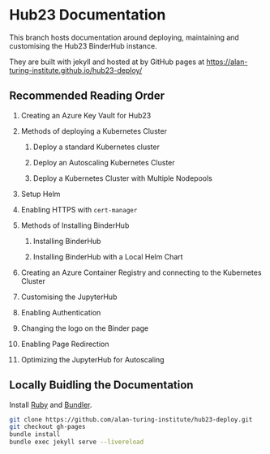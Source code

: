 # Hub23 Documentation

This branch hosts documentation around deploying, maintaining and customising the Hub23 BinderHub instance.

They are built with jekyll and hosted at by GitHub pages at <https://alan-turing-institute.github.io/hub23-deploy/>

## Recommended Reading Order

1. Creating an Azure Key Vault for Hub23

2. Methods of deploying a Kubernetes Cluster

   1. Deploy a standard Kubernetes cluster

   2. Deploy an Autoscaling Kubernetes Cluster

   3. Deploy a Kubernetes Cluster with Multiple Nodepools

3. Setup Helm

4. Enabling HTTPS with `cert-manager`

5. Methods of Installing BinderHub

    1. Installing BinderHub

    2. Installing BinderHub with a Local Helm Chart

6. Creating an Azure Container Registry and connecting to the Kubernetes Cluster

7. Customising the JupyterHub

8. Enabling Authentication

9. Changing the logo on the Binder page

10. Enabling Page Redirection

11. Optimizing the JupyterHub for Autoscaling

## Locally Buidling the Documentation

Install [Ruby](https://www.ruby-lang.org/en/documentation/installation/) and [Bundler](https://bundler.io/).

```bash
git clone https://github.com/alan-turing-institute/hub23-deploy.git
git checkout gh-pages
bundle install
bundle exec jekyll serve --livereload
```
